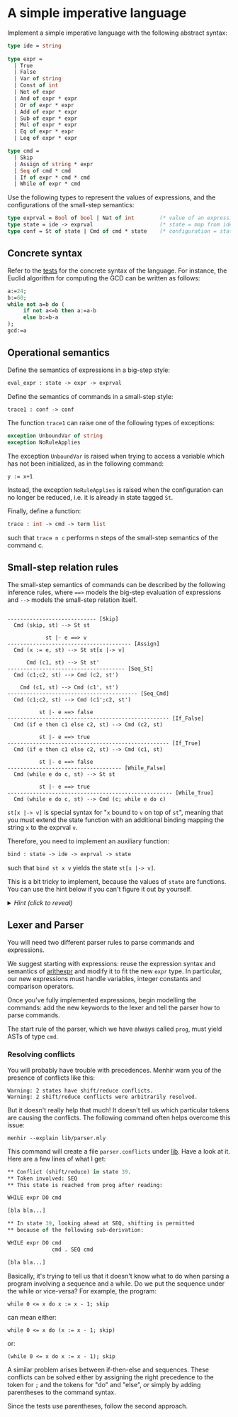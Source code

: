 # A simple imperative language

Implement a simple imperative language with the following abstract syntax:
```ocaml
type ide = string
  
type expr =
  | True
  | False
  | Var of string
  | Const of int     
  | Not of expr
  | And of expr * expr
  | Or of expr * expr
  | Add of expr * expr
  | Sub of expr * expr
  | Mul of expr * expr
  | Eq of expr * expr
  | Leq of expr * expr

type cmd =
  | Skip
  | Assign of string * expr
  | Seq of cmd * cmd
  | If of expr * cmd * cmd
  | While of expr * cmd
```

Use the following types to represent the values of expressions,
and the configurations of the small-step semantics:
```ocaml
type exprval = Bool of bool | Nat of int        (* value of an expression *)
type state = ide -> exprval                     (* state = map from identifiers to expression values *)
type conf = St of state | Cmd of cmd * state    (* configuration = state | (command,state) *)
```

## Concrete syntax

Refer to the [tests](test/while.ml) for the concrete syntax of the language. 
For instance, the Euclid algorithm for computing the GCD can be written as follows:
```pascal
a:=24;
b:=60;
while not a=b do (
     if not a<=b then a:=a-b
     else b:=b-a
);
gcd:=a
```
              
## Operational semantics

Define the semantics of expressions in a big-step style:
```ocaml
eval_expr : state -> expr -> exprval
```

Define the semantics of commands in a small-step style:
```ocaml
trace1 : conf -> conf
```

The function `trace1` can raise one of the following types of exceptions:
```ocaml
exception UnboundVar of string
exception NoRuleApplies
```
The exception `UnboundVar` is raised when trying to access a variable
which has not been initialized, as in the following command:
```
y := x+1
```
Instead, the exception `NoRuleApplies` is raised when the configuration
can no longer be reduced, i.e. it is already in state tagged `St`.

Finally, define a function:
```ocaml
trace : int -> cmd -> term list
```
such that `trace n c` performs n steps of the small-step semantics
of the command c.

## Small-step relation rules

The small-step semantics of commands can be described by the following inference rules, where `==>` models the big-step evaluation of expressions and `-->` models the small-step relation itself.

```

---------------------------- [Skip]
  Cmd (skip, st) --> St st

            st |- e ==> v
--------------------------------------- [Assign]
  Cmd (x := e, st) --> St st[x |-> v]

      Cmd (c1, st) --> St st'
------------------------------------- [Seq_St]
  Cmd (c1;c2, st) --> Cmd (c2, st')

    Cmd (c1, st) --> Cmd (c1', st')
----------------------------------------- [Seq_Cmd]
  Cmd (c1;c2, st) --> Cmd (c1';c2, st')

          st |- e ==> false
--------------------------------------------------- [If_False]
  Cmd (if e then c1 else c2, st) --> Cmd (c2, st)

          st |- e ==> true
--------------------------------------------------- [If_True]
  Cmd (if e then c1 else c2, st) --> Cmd (c1, st)

          st |- e ==> false
------------------------------------ [While_False]
  Cmd (while e do c, st) --> St st

          st |- e ==> true
---------------------------------------------------- [While_True]
  Cmd (while e do c, st) --> Cmd (c; while e do c)
```

`st[x |-> v]` is special syntax for "`x` bound to `v` on
top of `st`", meaning that you must extend the state function with an additional binding mapping the string `x` to the exprval `v`.

Therefore, you need to implement an auxiliary function:
```ocaml
bind : state -> ide -> exprval -> state
```
such that `bind st x v` yields the state `st[x |-> v]`.

This is a bit tricky to implement, because the values of `state` are functions. You can use the hint below if you can't figure it out by yourself.

<details>

<summary><i>Hint (click to reveal)</i></summary>

```ocaml
let bind st x v = fun y -> if x = y then v else st x
```

</details>


## Lexer and Parser

You will need two different parser rules to parse commands and expressions.

We suggest starting with expressions: reuse the expression syntax and semantics of [arithexpr](../../expr/arithexpr/README.md) and modify it to fit the new `expr` type. In particular, our new expressions must handle variables, integer constants and comparison operators.

Once you've fully implemented expressions, begin modelling the commands: add the new keywords to the lexer and tell the parser how to parse commands.

The start rule of the parser, which we have always called `prog`, must yield ASTs of type `cmd`.

### Resolving conflicts

You will probably have trouble with precedences.
Menhir warn you of the presence of conflicts like this:
```
Warning: 2 states have shift/reduce conflicts.
Warning: 2 shift/reduce conflicts were arbitrarily resolved.
```
But it doesn't really help that much! It doesn't
tell us which particular tokens are causing the conflicts.
The following command often helps overcome this issue:
```
menhir --explain lib/parser.mly
```
This command will create a file `parser.conflicts` under [lib](lib/). Have a look at it. Here are a few lines of what I get:
```ocaml
** Conflict (shift/reduce) in state 39.
** Token involved: SEQ
** This state is reached from prog after reading:

WHILE expr DO cmd

[bla bla...]

** In state 39, looking ahead at SEQ, shifting is permitted
** because of the following sub-derivation:

WHILE expr DO cmd 
              cmd . SEQ cmd

[bla bla...]
```
Basically, it's trying to tell us that it doesn't know what to do when parsing a program involving a sequence and a while. Do we put the sequence under the while or vice-versa? For example, the program:
```
while 0 <= x do x := x - 1; skip
```
can mean either:
```
while 0 <= x do (x := x - 1; skip)
```
or:
```
(while 0 <= x do x := x - 1); skip
```

A similar problem arises between if-then-else and sequences.
These conflicts can be solved either by assigning the right precedence to the token for `;` and the tokens for "do" and "else", _or_ simply by adding parentheses to the command syntax.

Since the tests use parentheses, follow the second approach.
